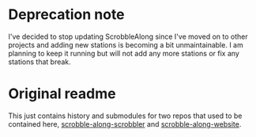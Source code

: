 # Deprecation note

I've decided to stop updating ScrobbleAlong since I've moved on to other projects and adding new stations is becoming a bit unmaintainable. I am planning to keep it running but will not add any more stations or fix any stations that break.

# Original readme

This just contains history and submodules for two repos that used to be contained here, [scrobble-along-scrobbler](https://github.com/bonnici/scrobble-along-scrobbler) and [scrobble-along-website](https://github.com/bonnici/scrobble-along-website).
